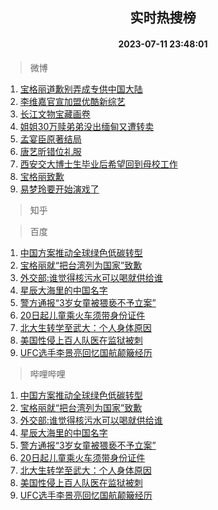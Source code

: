 <div align="center"><h2>实时热搜榜</h2><h4>2023-07-11 23:48:01</h4></div>

> 微博  

1. [宝格丽道歉别弄成专供中国大陆](https://s.weibo.com/weibo?q=%23%E5%AE%9D%E6%A0%BC%E4%B8%BD%E9%81%93%E6%AD%89%E5%88%AB%E5%BC%84%E6%88%90%E4%B8%93%E4%BE%9B%E4%B8%AD%E5%9B%BD%E5%A4%A7%E9%99%86%23&t=31&band_rank=1&Refer=top)<br />
2. [李维嘉官宣加盟优酷新综艺](https://s.weibo.com/weibo?q=%23%E6%9D%8E%E7%BB%B4%E5%98%89%E5%AE%98%E5%AE%A3%E5%8A%A0%E7%9B%9F%E4%BC%98%E9%85%B7%E6%96%B0%E7%BB%BC%E8%89%BA%23&t=31&band_rank=2&Refer=top)<br />
3. [长江文物宝藏画卷](https://s.weibo.com/weibo?q=%23%E9%95%BF%E6%B1%9F%E6%96%87%E7%89%A9%E5%AE%9D%E8%97%8F%E7%94%BB%E5%8D%B7%23&t=31&band_rank=3&Refer=top)<br />
4. [姐姐30万赎弟弟没出缅甸又遭转卖](https://s.weibo.com/weibo?q=%23%E5%A7%90%E5%A7%9030%E4%B8%87%E8%B5%8E%E5%BC%9F%E5%BC%9F%E6%B2%A1%E5%87%BA%E7%BC%85%E7%94%B8%E5%8F%88%E9%81%AD%E8%BD%AC%E5%8D%96%23&t=31&band_rank=4&Refer=top)<br />
5. [孟宴臣原著结局](https://s.weibo.com/weibo?q=%23%E5%AD%9F%E5%AE%B4%E8%87%A3%E5%8E%9F%E8%91%97%E7%BB%93%E5%B1%80%23&t=31&band_rank=5&Refer=top)<br />
6. [唐艺昕错位礼服](https://s.weibo.com/weibo?q=%23%E5%94%90%E8%89%BA%E6%98%95%E9%94%99%E4%BD%8D%E7%A4%BC%E6%9C%8D%23&t=31&band_rank=6&Refer=top)<br />
7. [西安交大博士生毕业后希望回到母校工作](https://s.weibo.com/weibo?q=%23%E8%A5%BF%E5%AE%89%E4%BA%A4%E5%A4%A7%E5%8D%9A%E5%A3%AB%E7%94%9F%E6%AF%95%E4%B8%9A%E5%90%8E%E5%B8%8C%E6%9C%9B%E5%9B%9E%E5%88%B0%E6%AF%8D%E6%A0%A1%E5%B7%A5%E4%BD%9C%23&t=31&band_rank=7&Refer=top)<br />
8. [宝格丽致歉](https://s.weibo.com/weibo?q=%23%E5%AE%9D%E6%A0%BC%E4%B8%BD%E8%87%B4%E6%AD%89%23&t=31&band_rank=8&Refer=top)<br />
9. [易梦玲要开始演戏了](https://s.weibo.com/weibo?q=%23%E6%98%93%E6%A2%A6%E7%8E%B2%E8%A6%81%E5%BC%80%E5%A7%8B%E6%BC%94%E6%88%8F%E4%BA%86%23&t=31&band_rank=9&Refer=top)<br />

> 知乎  


> 百度  

1. [中国方案推动全球绿色低碳转型](https://www.baidu.com/s?wd=%E4%B8%AD%E5%9B%BD%E6%96%B9%E6%A1%88%E6%8E%A8%E5%8A%A8%E5%85%A8%E7%90%83%E7%BB%BF%E8%89%B2%E4%BD%8E%E7%A2%B3%E8%BD%AC%E5%9E%8B&sa=fyb_news&rsv_dl=fyb_news)<br />
2. [宝格丽就“把台湾列为国家”致歉](https://www.baidu.com/s?wd=%E5%AE%9D%E6%A0%BC%E4%B8%BD%E5%B0%B1%E2%80%9C%E6%8A%8A%E5%8F%B0%E6%B9%BE%E5%88%97%E4%B8%BA%E5%9B%BD%E5%AE%B6%E2%80%9D%E8%87%B4%E6%AD%89&sa=fyb_news&rsv_dl=fyb_news)<br />
3. [外交部:谁觉得核污水可以喝就供给谁](https://www.baidu.com/s?wd=%E5%A4%96%E4%BA%A4%E9%83%A8%3A%E8%B0%81%E8%A7%89%E5%BE%97%E6%A0%B8%E6%B1%A1%E6%B0%B4%E5%8F%AF%E4%BB%A5%E5%96%9D%E5%B0%B1%E4%BE%9B%E7%BB%99%E8%B0%81&sa=fyb_news&rsv_dl=fyb_news)<br />
4. [星辰大海里的中国名字](https://www.baidu.com/s?wd=%E6%98%9F%E8%BE%B0%E5%A4%A7%E6%B5%B7%E9%87%8C%E7%9A%84%E4%B8%AD%E5%9B%BD%E5%90%8D%E5%AD%97&sa=fyb_news&rsv_dl=fyb_news)<br />
5. [警方通报“3岁女童被猥亵不予立案”](https://www.baidu.com/s?wd=%E8%AD%A6%E6%96%B9%E9%80%9A%E6%8A%A5%E2%80%9C3%E5%B2%81%E5%A5%B3%E7%AB%A5%E8%A2%AB%E7%8C%A5%E4%BA%B5%E4%B8%8D%E4%BA%88%E7%AB%8B%E6%A1%88%E2%80%9D&sa=fyb_news&rsv_dl=fyb_news)<br />
6. [20日起儿童乘火车须带身份证件](https://www.baidu.com/s?wd=20%E6%97%A5%E8%B5%B7%E5%84%BF%E7%AB%A5%E4%B9%98%E7%81%AB%E8%BD%A6%E9%A1%BB%E5%B8%A6%E8%BA%AB%E4%BB%BD%E8%AF%81%E4%BB%B6&sa=fyb_news&rsv_dl=fyb_news)<br />
7. [北大生转学至武大：个人身体原因](https://www.baidu.com/s?wd=%E5%8C%97%E5%A4%A7%E7%94%9F%E8%BD%AC%E5%AD%A6%E8%87%B3%E6%AD%A6%E5%A4%A7%EF%BC%9A%E4%B8%AA%E4%BA%BA%E8%BA%AB%E4%BD%93%E5%8E%9F%E5%9B%A0&sa=fyb_news&rsv_dl=fyb_news)<br />
8. [美国性侵上百人队医在监狱被刺](https://www.baidu.com/s?wd=%E7%BE%8E%E5%9B%BD%E6%80%A7%E4%BE%B5%E4%B8%8A%E7%99%BE%E4%BA%BA%E9%98%9F%E5%8C%BB%E5%9C%A8%E7%9B%91%E7%8B%B1%E8%A2%AB%E5%88%BA&sa=fyb_news&rsv_dl=fyb_news)<br />
9. [UFC选手李景亮回忆国航颠簸经历](https://www.baidu.com/s?wd=UFC%E9%80%89%E6%89%8B%E6%9D%8E%E6%99%AF%E4%BA%AE%E5%9B%9E%E5%BF%86%E5%9B%BD%E8%88%AA%E9%A2%A0%E7%B0%B8%E7%BB%8F%E5%8E%86&sa=fyb_news&rsv_dl=fyb_news)<br />

> 哔哩哔哩  

1. [中国方案推动全球绿色低碳转型](https://www.baidu.com/s?wd=%E4%B8%AD%E5%9B%BD%E6%96%B9%E6%A1%88%E6%8E%A8%E5%8A%A8%E5%85%A8%E7%90%83%E7%BB%BF%E8%89%B2%E4%BD%8E%E7%A2%B3%E8%BD%AC%E5%9E%8B&sa=fyb_news&rsv_dl=fyb_news)<br />
2. [宝格丽就“把台湾列为国家”致歉](https://www.baidu.com/s?wd=%E5%AE%9D%E6%A0%BC%E4%B8%BD%E5%B0%B1%E2%80%9C%E6%8A%8A%E5%8F%B0%E6%B9%BE%E5%88%97%E4%B8%BA%E5%9B%BD%E5%AE%B6%E2%80%9D%E8%87%B4%E6%AD%89&sa=fyb_news&rsv_dl=fyb_news)<br />
3. [外交部:谁觉得核污水可以喝就供给谁](https://www.baidu.com/s?wd=%E5%A4%96%E4%BA%A4%E9%83%A8%3A%E8%B0%81%E8%A7%89%E5%BE%97%E6%A0%B8%E6%B1%A1%E6%B0%B4%E5%8F%AF%E4%BB%A5%E5%96%9D%E5%B0%B1%E4%BE%9B%E7%BB%99%E8%B0%81&sa=fyb_news&rsv_dl=fyb_news)<br />
4. [星辰大海里的中国名字](https://www.baidu.com/s?wd=%E6%98%9F%E8%BE%B0%E5%A4%A7%E6%B5%B7%E9%87%8C%E7%9A%84%E4%B8%AD%E5%9B%BD%E5%90%8D%E5%AD%97&sa=fyb_news&rsv_dl=fyb_news)<br />
5. [警方通报“3岁女童被猥亵不予立案”](https://www.baidu.com/s?wd=%E8%AD%A6%E6%96%B9%E9%80%9A%E6%8A%A5%E2%80%9C3%E5%B2%81%E5%A5%B3%E7%AB%A5%E8%A2%AB%E7%8C%A5%E4%BA%B5%E4%B8%8D%E4%BA%88%E7%AB%8B%E6%A1%88%E2%80%9D&sa=fyb_news&rsv_dl=fyb_news)<br />
6. [20日起儿童乘火车须带身份证件](https://www.baidu.com/s?wd=20%E6%97%A5%E8%B5%B7%E5%84%BF%E7%AB%A5%E4%B9%98%E7%81%AB%E8%BD%A6%E9%A1%BB%E5%B8%A6%E8%BA%AB%E4%BB%BD%E8%AF%81%E4%BB%B6&sa=fyb_news&rsv_dl=fyb_news)<br />
7. [北大生转学至武大：个人身体原因](https://www.baidu.com/s?wd=%E5%8C%97%E5%A4%A7%E7%94%9F%E8%BD%AC%E5%AD%A6%E8%87%B3%E6%AD%A6%E5%A4%A7%EF%BC%9A%E4%B8%AA%E4%BA%BA%E8%BA%AB%E4%BD%93%E5%8E%9F%E5%9B%A0&sa=fyb_news&rsv_dl=fyb_news)<br />
8. [美国性侵上百人队医在监狱被刺](https://www.baidu.com/s?wd=%E7%BE%8E%E5%9B%BD%E6%80%A7%E4%BE%B5%E4%B8%8A%E7%99%BE%E4%BA%BA%E9%98%9F%E5%8C%BB%E5%9C%A8%E7%9B%91%E7%8B%B1%E8%A2%AB%E5%88%BA&sa=fyb_news&rsv_dl=fyb_news)<br />
9. [UFC选手李景亮回忆国航颠簸经历](https://www.baidu.com/s?wd=UFC%E9%80%89%E6%89%8B%E6%9D%8E%E6%99%AF%E4%BA%AE%E5%9B%9E%E5%BF%86%E5%9B%BD%E8%88%AA%E9%A2%A0%E7%B0%B8%E7%BB%8F%E5%8E%86&sa=fyb_news&rsv_dl=fyb_news)<br />
